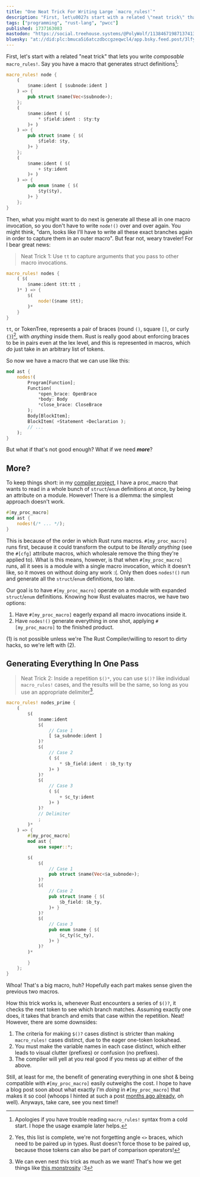 ```yaml
---
title: "One Neat Trick For Writing Large `macro_rules!`"
description: "First, let\u0027s start with a related \"neat trick\" that lets you write _composable_ `macro_rules!`. Say you have a macro that generates struc..."
tags: ["programming", "rust-lang", "pwcc"]
published: 1737163083
mastodon: "https://social.treehouse.systems/@PolyWolf/113846719871374136"
bluesky: "at://did:plc:bmuca5i6atczdbccgzeqwcl4/app.bsky.feed.post/3lfy5acsm5s2z"
---
```


First, let's start with a related "neat trick" that lets you write _composable_ `macro_rules!`. Say you have a macro that generates struct definitions[^1]:

```rust
macro_rules! node {
    (
        $name:ident [ $subnode:ident ]
    ) => {
        pub struct $name(Vec<$subnode>);
    };
    (
        $name:ident ( $(
            * $field:ident : $ty:ty
        )+ )
    ) => {
        pub struct $name { $(
            $field: $ty,
        )+ }
    };
    (
        $name:ident ( $(
            + $ty:ident
        )+ )
    ) => {
        pub enum $name { $(
            $ty($ty),
        )+ }
    };
}
```

Then, what you might want to do next is generate all these all in one macro invocation, so you don't have to write `node!()` over and over again. You might think, "darn, looks like I'll have to write all these exact branches again in order to capture them in an outer macro". But fear not, weary traveler! For I bear great news:

> Neat Trick 1: Use `tt` to capture arguments that you pass to other macro invocations.

```rust
macro_rules! nodes {
    ( $(
        $name:ident $tt:tt ;
    )* ) => {
        $(
            node!($name $tt);
        )*
    }
}
```

`tt`, or TokenTree, represents a pair of braces (round `()`, square `[]`, or curly `{}`)[^2], with _anything_ inside them. Rust is really good about enforcing braces to be in pairs even at the lex level, and this is represented in macros, which _do_ just take in an arbitrary list of tokens.

So now we have a macro that we can use like this:

```rust
mod ast {
    nodes!(
        Program[Function];
        Function(
            *open_brace: OpenBrace
            *body: Body
            *close_brace: CloseBrace
        );
        Body[BlockItem];
        BlockItem( +Statement +Declaration );
        // ...
    );
}
```

But what if that's not good enough? What if we need **_more_**?

## More?

To keep things short: in my [compiler project](https://github.com/p0lyw0lf/pwcc), I have a proc_macro that wants to read in a whole bunch of `struct`/`enum` definitions at once, by being an attribute on a module. However! There is a dilemma: the simplest approach doesn't work.

```rust
#[my_proc_macro]
mod ast {
    nodes!(/* ... */);
}
```

This is because of the order in which Rust runs macros. `#[my_proc_macro]` runs first, because it could transform the output to be _literally anything_ (see the `#[cfg]` attribute macros, which wholesale remove the thing they're applied to). What is this means, however, is that when `#[my_proc_macro]` runs, all it sees is a module with a single macro invocation, which it doesn't like, so it moves on without doing any work :(. Only then does `nodes!()` run and generate all the `struct`/`enum` definitions, too late.

Our goal is to have `#[my_proc_macro]` operate on a module with expanded `struct`/`enum` definitions. Knowing how Rust evaluates macros, we have two options:

1. Have `#[my_proc_macro]` eagerly expand all macro invocations inside it.
2. Have `nodes!()` generate everything in one shot, applying `#[my_proc_macro]` to the finished product.

(1) is not possible unless we're The Rust Compiler/willing to resort to dirty hacks, so we're left with (2).

## Generating Everything In One Pass

> Neat Trick 2: Inside a repetition `$()*`, you can use `$()?` like individual `macro_rules!` cases, and the results will be the same, so long as you use an appropriate delimiter[^3].

```rust
macro_rules! nodes_prime {
    (
        $(
            $name:ident
            $(
                // Case 1
                [ $a_subnode:ident ]
            )?
            $(
                // Case 2
                ( $(
                    * $b_field:ident : $b_ty:ty
                )+ )
            )?
            $(
                // Case 3
                ( $(
                    + $c_ty:ident
                )+ )
            )?
            // Delimiter
            ;
        )*
    ) => {
        #[my_proc_macro]
        mod ast {
            use super::*;

        $(
            $(
                // Case 1
                pub struct $name(Vec<$a_subnode>);
            )?
            $(
                // Case 2
                pub struct $name { $(
                    $b_field: $b_ty,
                )+ }
            )?
            $(
                // Case 3
                pub enum $name { $(
                    $c_ty($c_ty),
                )+ }
            )?
        )*

        }
    };
}
```

Whoa! That's a big macro, huh? Hopefully each part makes sense given the previous two macros.

How this trick works is, whenever Rust encounters a series of `$()?`, it checks the next token to see which branch matches. Assuming exactly one does, it takes that branch and emits that case within the repetition. Neat! However, there are some downsides:

1. The criteria for making `$()?` cases distinct is stricter than making `macro_rules!` cases distinct, due to the eager one-token lookahead.
2. You must make the variable names in each case distinct, which either leads to visual clutter (prefixes) or confusion (no prefixes).
3. The compiler will yell at you real good if you mess up at either of the above.

Still, at least for me, the benefit of generating everything in one shot & being compatible with `#[my_proc_macro]` easily outweighs the cost. I hope to have a blog post soon about what exactly I'm _doing_ in `#[my_proc_macro]` that makes it so cool (whoops I hinted at such a post [months ago already](https://wolfgirl.dev/blog/2024-11-24-a-novel-idea-about-functor-in-rust/), oh well). Anyways, take care, see you next time!!

[^1]: Apologies if you have trouble reading `macro_rules!` syntax from a cold start. I hope the usage example later helps.

[^2]: Yes, this list is complete, we're not forgetting angle `<>` braces, which need to be paired up in types. Rust doesn't force those to be paired up, because those tokens can also be part of comparison operators!

[^3]: We can even nest this trick as much as we want! That's how we get things like [this monstrosity](https://github.com/p0lyw0lf/pwcc/blob/bf75533bba40f9f0a06ab66a7807a5f87c72147e/pwcc/src/parser/macros.rs#L24-L174) :3
